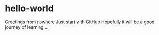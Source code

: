 # hello-world
Greetings from nowhere
Just start with GitHub
Hopefully it will be a good journey of learning....
